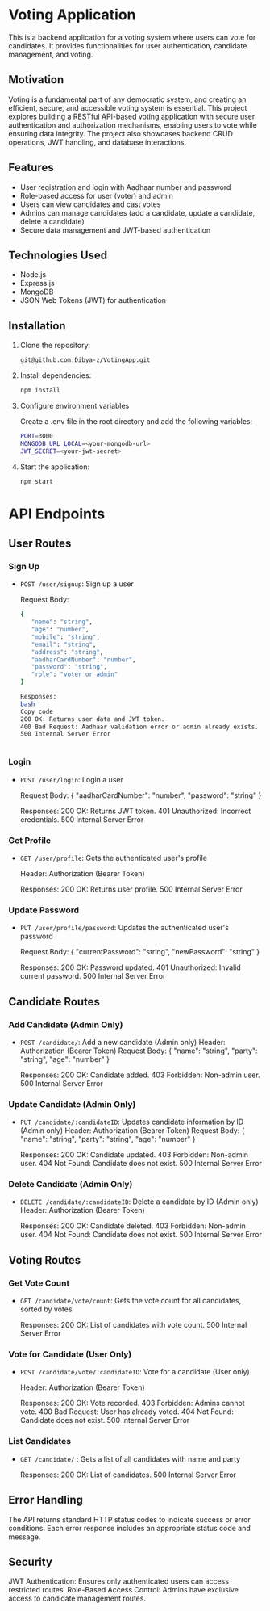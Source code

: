 # Voting Application

This is a backend application for a voting system where users can vote for candidates. It provides functionalities for user authentication, candidate management, and voting.

## Motivation

Voting is a fundamental part of any democratic system, and creating an efficient, secure, and accessible voting system is essential. This project explores building a RESTful API-based voting application with secure user authentication and authorization mechanisms, enabling users to vote while ensuring data integrity. The project also showcases backend CRUD operations, JWT handling, and database interactions.

## Features

- User registration and login with Aadhaar number and password
- Role-based access for user (voter) and admin
- Users can view candidates and cast votes
- Admins can manage candidates (add a candidate, update a candidate, delete a candidate)
- Secure data management and JWT-based authentication

## Technologies Used

- Node.js
- Express.js
- MongoDB
- JSON Web Tokens (JWT) for authentication

## Installation

1. Clone the repository:

   ```bash
   git@github.com:Dibya-z/VotingApp.git

2. Install dependencies:

   ```bash
   npm install

3. Configure environment variables

   Create a .env file in the root directory and add the following variables:

   ```bash
   PORT=3000
   MONGODB_URL_LOCAL=<your-mongodb-url>
   JWT_SECRET=<your-jwt-secret>  

4. Start the application:

   ```bash
   npm start


# API Endpoints

## User Routes

### Sign Up
- `POST /user/signup`: Sign up a user

   Request Body:
   ```bash
   {
      "name": "string",
      "age": "number",
      "mobile": "string",
      "email": "string",
      "address": "string",
      "aadharCardNumber": "number",
      "password": "string",
      "role": "voter or admin"
   }

   Responses:
   bash
   Copy code
   200 OK: Returns user data and JWT token.
   400 Bad Request: Aadhaar validation error or admin already exists.
   500 Internal Server Error



### Login
- `POST /user/login`: Login a user

   Request Body:
   {
      "aadharCardNumber": "number",
      "password": "string"
   }

   Responses:
   200 OK: Returns JWT token.
   401 Unauthorized: Incorrect credentials.
   500 Internal Server Error

### Get Profile
- `GET /user/profile`: Gets the authenticated user's profile

   Header: Authorization (Bearer Token)

   Responses:
   200 OK: Returns user profile.
   500 Internal Server Error

### Update Password
- `PUT /user/profile/password`: Updates the authenticated user's password

   Request Body:
   {
      "currentPassword": "string",
      "newPassword": "string"
   }

   Responses:
   200 OK: Password updated.
   401 Unauthorized: Invalid current password.
   500 Internal Server Error

## Candidate Routes

### Add Candidate (Admin Only)
- `POST /candidate/`: Add a new candidate (Admin only)
   Header: Authorization (Bearer Token)
   Request Body:
   {
      "name": "string",
      "party": "string",
      "age": "number"
   }

   Responses:
   200 OK: Candidate added.
   403 Forbidden: Non-admin user.
   500 Internal Server Error


### Update Candidate (Admin Only)
- `PUT /candidate/:candidateID`: Updates candidate information by ID (Admin only)
   Header: Authorization (Bearer Token)
   Request Body:
   {
      "name": "string",
      "party": "string",
      "age": "number"
   }

   Responses:
   200 OK: Candidate updated.
   403 Forbidden: Non-admin user.
   404 Not Found: Candidate does not exist.
   500 Internal Server Error


### Delete Candidate (Admin Only)
- `DELETE /candidate/:candidateID`: Delete a candidate by ID (Admin only)
   Header: Authorization (Bearer Token)

   Responses:
   200 OK: Candidate deleted.
   403 Forbidden: Non-admin user.
   404 Not Found: Candidate does not exist.
   500 Internal Server Error

## Voting Routes

### Get Vote Count
- `GET /candidate/vote/count`: Gets the vote count for all candidates, sorted by votes

   Responses:
   200 OK: List of candidates with vote count.
   500 Internal Server Error

### Vote for Candidate (User Only)
- `POST /candidate/vote/:candidateID`: Vote for a candidate (User only)

   Header: Authorization (Bearer Token)

   Responses:
   200 OK: Vote recorded.
   403 Forbidden: Admins cannot vote.
   400 Bad Request: User has already voted.
   404 Not Found: Candidate does not exist.
   500 Internal Server Error

### List Candidates
- `GET /candidate/` : Gets a list of all candidates with name and party

   Responses:
   200 OK: List of candidates.
   500 Internal Server Error

## Error Handling

The API returns standard HTTP status codes to indicate success or error conditions. Each error response includes an appropriate status code and message.

## Security

JWT Authentication: Ensures only authenticated users can access restricted routes.
Role-Based Access Control: Admins have exclusive access to candidate management routes.
